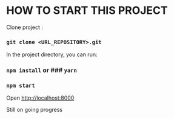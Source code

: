 # HOW TO START THIS PROJECT

Clone project :

### `git clone <URL_REPOSITORY>.git`

In the project directory, you can run:

### `npm install` or ### `yarn`

### `npm start`

Open [http://localhost:8000](http://localhost:8000)

Still on going progress
